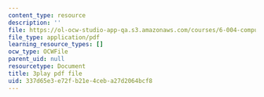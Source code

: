 ```yaml
---
content_type: resource
description: ''
file: https://ol-ocw-studio-app-qa.s3.amazonaws.com/courses/6-004-computation-structures-spring-2017/337d65e3e72fb21e4ceba27d2064bcf8_q38KAGAKORk.pdf
file_type: application/pdf
learning_resource_types: []
ocw_type: OCWFile
parent_uid: null
resourcetype: Document
title: 3play pdf file
uid: 337d65e3-e72f-b21e-4ceb-a27d2064bcf8
---
```

